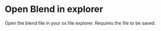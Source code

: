 # Open Blend in explorer

Open the blend file in your os file explorer. Requires the file to be saved.
